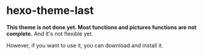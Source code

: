 # hexo-theme-last
**This theme is not done yet. Most functions and pictures functions are not complete.** And it's not flexible yet.

However, if you want to use it, you can download and install it.